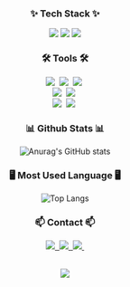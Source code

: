 <h3 align="center">✨ Tech Stack ✨</h3>

<p align="center" display="inline-block">
    <img src="https://img.shields.io/badge/Python-3776AB.svg?&style=for-the-badge&logo=Python&logoColor=white"> 
    <img src="https://img.shields.io/badge/PyTorch-EE4C2C.svg?&style=for-the-badge&logo=PyTorch&logoColor=white">
    <img src="https://img.shields.io/badge/MySQL-4479A1?style=for-the-badge&logo=mysql&logoColor=white">
</p>

<h3 align="center">🛠 Tools 🛠</h3>
<div align="center">
  <img src="https://img.shields.io/badge/git-F05033.svg?style=for-the-badge&logo=git&logoColor=white" />&nbsp
  <img src="https://img.shields.io/badge/github-181717.svg?style=for-the-badge&logo=github&logoColor=white" />&nbsp
  <img src="https://img.shields.io/badge/Notion-F3F3F3.svg?style=for-the-badge&logo=notion&logoColor=black" />&nbsp
</div>
<div align="center">
  <img src="https://img.shields.io/badge/slack-4A154B.svg?&style=for-the-badge&logo=slack&logoColor=white" />&nbsp
  <img src="https://img.shields.io/badge/discord-5865F2.svg?&style=for-the-badge&logo=discord&logoColor=white" />&nbsp
</div>
<div align="center">
  <img src="https://img.shields.io/badge/Visual%20Studio%20Code-007ACC.svg?&style=for-the-badge&logo=Visual%20Studio%20Code&logoColor=white" />&nbsp
  <img src="https://img.shields.io/badge/Google%20Colab-F9AB00.svg?&style=for-the-badge&logo=Google%20Colab&logoColor=white" />&nbsp
</div>

<h3 align="center">📊 Github Stats 📊</h3>

<div align="center">
    
![Anurag's GitHub stats](https://github-readme-stats.vercel.app/api?username=kkakkuro0&show_icons=true&theme=radical)
</div>

<h3 align="center">🖥️ Most Used Language 🖥️</h3>
<div align="center">
  
![Top Langs](https://github-readme-stats.vercel.app/api/top-langs/?username=kkakkuro0&layout=compact&theme=radical)
    
</div>

<h3 align="center">📫 Contact 📫</h3>
<div align="center">
  <a href="https://kkakkuro0.github.io/">
    <img src="https://img.shields.io/badge/Velog-1EBC8F?style=for-the-badge&logo=velog&logoColor=white" />&nbsp
  </a>
  <a href="mailto:kkakkuro0@gmail.com">
    <img
      src="https://img.shields.io/badge/gmail-D14836?style=for-the-badge&logo=gmail&logoColor=white"/>&nbsp
  </a>
  <a href="mailto:kkakkuro0@naver.com">
    <img
      src="https://img.shields.io/badge/Naver-03C75A?style=for-the-badge&logo=Naver&logoColor=white"/>&nbsp
  </a>
</div>
<br>
<p align="center">
  <a href="https://hits.seeyoufarm.com"><img src="https://hits.seeyoufarm.com/api/count/incr/badge.svg?url=https%3A%2F%2Fgithub.com%2Fkkakkuro0&count_bg=%2379C83D&title_bg=%23555555&icon=&icon_color=%23E7E7E7&title=hits&edge_flat=false"/></a>

</p>
